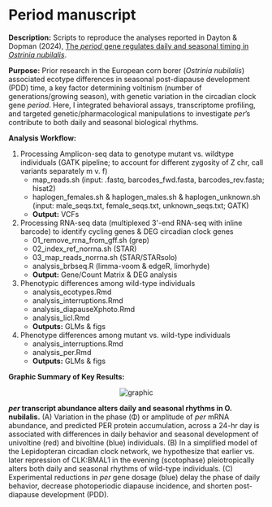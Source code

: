 # Period manuscript

**Description:** Scripts to reproduce the analyses reported in Dayton & Dopman (2024), [The *period* gene regulates daily and seasonal timing in *Ostrinia nubilalis*](https://www.biorxiv.org/content/10.1101/2024.11.02.621642v1).

**Purpose:** Prior research in the European corn borer (*Ostrinia nubilalis*) associated ecotype differences in seasonal post-diapause development (PDD) time, a key factor determining voltinism (number of generations/growing season), with genetic variation in the circadian clock gene *period*. Here, I integrated behavioral assays, transcriptome profiling, and targeted genetic/pharmacological manipulations to investigate *per*’s contribute to both daily and seasonal biological rhythms.

**Analysis Workflow:**
  1) Processing Amplicon-seq data to genotype mutant vs. wildtype individuals (GATK pipeline; to account for different zygosity of Z chr, call variants separately m v. f)
     - map_reads.sh (input: .fastq, barcodes_fwd.fasta, barcodes_rev.fasta; hisat2)
     - haplogen_females.sh & haplogen_males.sh & haplogen_unknown.sh (input: male_seqs.txt, female_seqs.txt, unknown_seqs.txt; GATK)
     - **Output:** VCFs
  2) Processing RNA-seq data (multiplexed 3'-end RNA-seq with inline barcode) to identify cycling genes & DEG circadian clock genes
     - 01_remove_rrna_from_gff.sh (grep)
     - 02_index_ref_norrna.sh (STAR)
     - 03_map_reads_norrna.sh (STAR/STARsolo) 
     - analysis_brbseq.R (limma-voom & edgeR, limorhyde)
     - **Output:** Gene/Count Matrix & DEG analysis
  3) Phenotypic differences among wild-type individuals
     - analysis_ecotypes.Rmd
     - analysis_interruptions.Rmd
     - analysis_diapauseXphoto.Rmd
     - analysis_licl.Rmd
     - **Outputs:** GLMs & figs
  5) Phenotype differences among mutant vs. wild-type individuals
     - analysis_interruptions.Rmd
     - analysis_per.Rmd
     - **Outputs:** GLMs & figs

**Graphic Summary of Key Results:**
<p align="center">
  <img src="https://github.com/user-attachments/assets/386cc7fb-a045-4784-8357-d2b6120d4e2a" alt="graphic"/>
</p>

***per* transcript abundance alters daily and seasonal rhythms in O. nubilalis.** (A) Variation in the phase (Φ) or amplitude of *per* mRNA abundance, and predicted PER protein accumulation, across a 24-hr day is associated with differences in daily behavior and seasonal development of univoltine (red) and bivoltine (blue) individuals. (B) In a simplified model of the Lepidopteran circadian clock network, we hypothesize that earlier vs. later repression of CLK:BMAL1 in the evening (scotophase) pleiotropically alters both daily and seasonal rhythms of wild-type individuals. (C) Experimental reductions in *per* gene dosage (blue) delay the phase of daily behavior, decrease photoperiodic diapause incidence, and shorten post-diapause development (PDD).     
